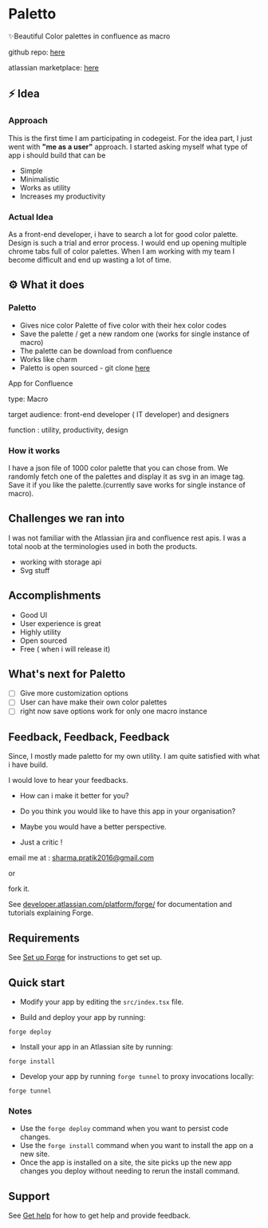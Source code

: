 # Paletto

✨Beautiful Color palettes in confluence as macro

github repo: [here](https://github.com/pratiksharm/Paletto)

atlassian marketplace: [here](https://developer.atlassian.com/console/install/2119cb23-10ed-4e66-bae2-2ee73b1626ab?signature=4a3d24752ab82b6d8b698b9a96e64eb8784ebad26e78b27e56afbc5ab6e568ee&product=confluence)

## ⚡ Idea

### Approach

This is the first time I am participating in codegeist. For the idea part, I just went with **"me as a user"** approach. I started asking myself what type of app i should build that can be 

- Simple
- Minimalistic
- Works as utility
- Increases my productivity

### Actual Idea

As a front-end developer, i have to search a lot for good color palette. Design is such a trial and error process. I would end up opening multiple chrome tabs full of color palettes. When I am working with my team I become difficult and end up wasting a lot of time.

## ⚙️ What it does

### Paletto

- Gives nice color Palette of five color with their hex color codes
- Save the palette / get a new random one (works for single instance of macro)
- The palette can be download from confluence
- Works like charm
- Paletto is open sourced - git clone [here](https://github.com/pratiksharm/Paletto.git)

App for Confluence

type: Macro

target audience: front-end developer ( IT developer) and designers

function : utility, productivity, design

### How it works

I have a  json file of 1000 color palette that you can chose from. We randomly fetch one of the palettes and display it as svg in an image tag. Save it if you like the palette.(currently save works for single instance of macro).

## Challenges we ran into

I was not familiar with the Atlassian jira and confluence rest apis. I was a total noob at the terminologies used in both the products. 

- working with storage api
- Svg stuff

## Accomplishments

- Good UI
- User experience is great
- Highly utility
- Open sourced
- Free ( when i will release it)

## What's next for Paletto

- [ ]  Give more customization options
- [ ]  User can have make their own color palettes
- [ ]  right now save options work for only one macro instance

## Feedback, Feedback, Feedback

Since, I mostly made paletto for my own utility. I am quite satisfied with what i have build. 

I would love to hear your feedbacks. 

- How can i make it better for you?

- Do you think you would like to have this app in your organisation?

- Maybe you would have a better perspective.

- Just a critic !

email me at : sharma.pratik2016@gmail.com

or

fork it.


See [developer.atlassian.com/platform/forge/](https://developer.atlassian.com/platform/forge) for documentation and tutorials explaining Forge.

## Requirements

See [Set up Forge](https://developer.atlassian.com/platform/forge/set-up-forge/) for instructions to get set up.

## Quick start

- Modify your app by editing the `src/index.tsx` file.

- Build and deploy your app by running:
```
forge deploy
```

- Install your app in an Atlassian site by running:
```
forge install
```

- Develop your app by running `forge tunnel` to proxy invocations locally:
```
forge tunnel
```

### Notes
- Use the `forge deploy` command when you want to persist code changes.
- Use the `forge install` command when you want to install the app on a new site.
- Once the app is installed on a site, the site picks up the new app changes you deploy without needing to rerun the install command.

## Support

See [Get help](https://developer.atlassian.com/platform/forge/get-help/) for how to get help and provide feedback.

